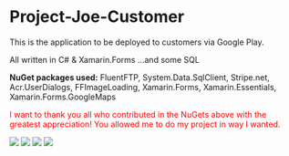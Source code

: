 # Project-Joe-Customer
This is the application to be deployed to customers via Google Play.

All written in C# & Xamarin.Forms ...and some SQL

<p> <b>NuGet packages used:</b> FluentFTP, System.Data.SqlClient, Stripe.net, Acr.UserDialogs, FFImageLoading, Xamarin.Forms, Xamarin.Essentials, Xamarin.Forms.GoogleMaps </p>
<p>
<p style="color: red"> I want to thank you all who contributed in the NuGets above with the greatest appreciation! You allowed me to do my project in way I wanted. </p>
<p><p>


<img src="http://lukasslivka.com/images/projectjoe.png">
<img src="http://lukasslivka.com/images/joeslide1.png">
<img src="http://lukasslivka.com/images/joeslide2.png">
<img src="http://lukasslivka.com/images/joeslide3.png">
